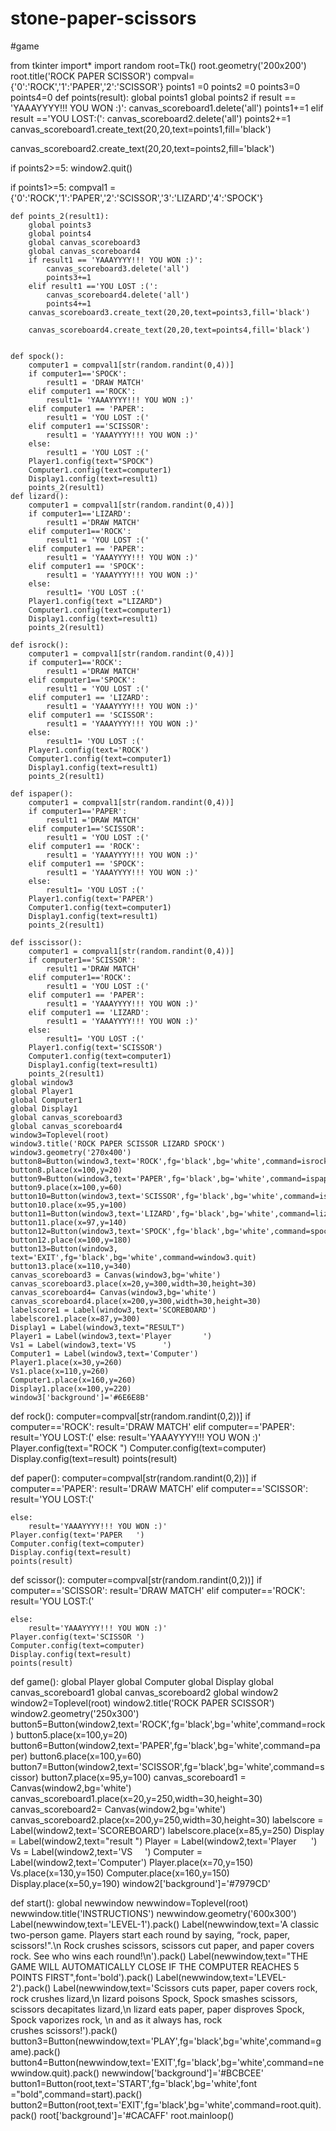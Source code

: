 # stone-paper-scissors
#game

from tkinter import*
import random
root=Tk()
root.geometry('200x200')
root.title('ROCK PAPER SCISSOR')
compval={'0':'ROCK','1':'PAPER','2':'SCISSOR'}
points1 =0
points2 =0
points3=0
points4=0
def points(result):
   global points1
   global points2
   if result == 'YAAAYYYY!!! YOU WON :)':
        canvas_scoreboard1.delete('all')
        points1+=1
   elif result =='YOU LOST:(':
        canvas_scoreboard2.delete('all')
        points2+=1
   canvas_scoreboard1.create_text(20,20,text=points1,fill='black')

   canvas_scoreboard2.create_text(20,20,text=points2,fill='black')

   if points2>=5:
          window2.quit()


   if points1>=5:
    compval1 = {'0':'ROCK','1':'PAPER','2':'SCISSOR','3':'LIZARD','4':'SPOCK'}


    def points_2(result1):
        global points3
        global points4
        global canvas_scoreboard3
        global canvas_scoreboard4
        if result1 == 'YAAAYYYY!!! YOU WON :)':
            canvas_scoreboard3.delete('all')
            points3+=1
        elif result1 =='YOU LOST :(':
            canvas_scoreboard4.delete('all')
            points4+=1
        canvas_scoreboard3.create_text(20,20,text=points3,fill='black')

        canvas_scoreboard4.create_text(20,20,text=points4,fill='black')
    

    def spock():
        computer1 = compval1[str(random.randint(0,4))]
        if computer1=='SPOCK':
            result1 = 'DRAW MATCH'
        elif computer1 =='ROCK':
            result1= 'YAAAYYYY!!! YOU WON :)'
        elif computer1 == 'PAPER':
            result1 = 'YOU LOST :('
        elif computer1 =='SCISSOR':
            result1 = 'YAAAYYYY!!! YOU WON :)'
        else:
            result1 = 'YOU LOST :('
        Player1.config(text="SPOCK")
        Computer1.config(text=computer1)
        Display1.config(text=result1)
        points_2(result1)
    def lizard():
        computer1 = compval1[str(random.randint(0,4))]
        if computer1=='LIZARD':
            result1 ='DRAW MATCH'
        elif computer1=='ROCK':
            result1 = 'YOU LOST :('
        elif computer1 == 'PAPER':
            result1 = 'YAAAYYYY!!! YOU WON :)'
        elif computer1 == 'SPOCK':
            result1 = 'YAAAYYYY!!! YOU WON :)'
        else:
            result1= 'YOU LOST :('
        Player1.config(text ="LIZARD")
        Computer1.config(text=computer1)
        Display1.config(text=result1)
        points_2(result1)

    def isrock():
        computer1 = compval1[str(random.randint(0,4))]
        if computer1=='ROCK':
            result1 ='DRAW MATCH'
        elif computer1=='SPOCK':
            result1 = 'YOU LOST :('
        elif computer1 == 'LIZARD':
            result1 = 'YAAAYYYY!!! YOU WON :)'
        elif computer1 == 'SCISSOR':
            result1 = 'YAAAYYYY!!! YOU WON :)'
        else:
            result1= 'YOU LOST :('
        Player1.config(text='ROCK')
        Computer1.config(text=computer1)
        Display1.config(text=result1)
        points_2(result1)

    def ispaper():
        computer1 = compval1[str(random.randint(0,4))]
        if computer1=='PAPER':
            result1 ='DRAW MATCH'
        elif computer1=='SCISSOR':
            result1 = 'YOU LOST :('
        elif computer1 == 'ROCK':
            result1 = 'YAAAYYYY!!! YOU WON :)'
        elif computer1 == 'SPOCK':
            result1 = 'YAAAYYYY!!! YOU WON :)'
        else:
            result1= 'YOU LOST :('
        Player1.config(text='PAPER')
        Computer1.config(text=computer1)
        Display1.config(text=result1)
        points_2(result1)

    def isscissor():
        computer1 = compval1[str(random.randint(0,4))]
        if computer1=='SCISSOR':
            result1 ='DRAW MATCH'
        elif computer1=='ROCK':
            result1 = 'YOU LOST :('
        elif computer1 == 'PAPER':
            result1 = 'YAAAYYYY!!! YOU WON :)'
        elif computer1 == 'LIZARD':
            result1 = 'YAAAYYYY!!! YOU WON :)'
        else:
            result1= 'YOU LOST :('
        Player1.config(text='SCISSOR')
        Computer1.config(text=computer1)
        Display1.config(text=result1)
        points_2(result1)
    global window3   
    global Player1
    global Computer1
    global Display1
    global canvas_scoreboard3
    global canvas_scoreboard4
    window3=Toplevel(root)
    window3.title('ROCK PAPER SCISSOR LIZARD SPOCK')
    window3.geometry('270x400')
    button8=Button(window3,text='ROCK',fg='black',bg='white',command=isrock)
    button8.place(x=100,y=20)
    button9=Button(window3,text='PAPER',fg='black',bg='white',command=ispaper)
    button9.place(x=100,y=60)
    button10=Button(window3,text='SCISSOR',fg='black',bg='white',command=isscissor)
    button10.place(x=95,y=100)
    button11=Button(window3,text='LIZARD',fg='black',bg='white',command=lizard)
    button11.place(x=97,y=140)
    button12=Button(window3,text='SPOCK',fg='black',bg='white',command=spock)
    button12.place(x=100,y=180)
    button13=Button(window3, text='EXIT',fg='black',bg='white',command=window3.quit)
    button13.place(x=110,y=340)
    canvas_scoreboard3 = Canvas(window3,bg='white')
    canvas_scoreboard3.place(x=20,y=300,width=30,height=30)
    canvas_scoreboard4= Canvas(window3,bg='white')
    canvas_scoreboard4.place(x=200,y=300,width=30,height=30)
    labelscore1 = Label(window3,text='SCOREBOARD')
    labelscore1.place(x=87,y=300)
    Display1 = Label(window3,text="RESULT")
    Player1 = Label(window3,text='Player       ')
    Vs1 = Label(window3,text='VS      ')
    Computer1 = Label(window3,text='Computer')
    Player1.place(x=30,y=260)
    Vs1.place(x=110,y=260)
    Computer1.place(x=160,y=260)
    Display1.place(x=100,y=220)
    window3['background']='#6E6E8B'
    
    
def rock():
    computer=compval[str(random.randint(0,2))]
    if computer=='ROCK':
        result='DRAW MATCH'
    elif computer=='PAPER':
        result='YOU LOST:('
    else:
        result='YAAAYYYY!!! YOU WON :)'
    Player.config(text="ROCK    ")
    Computer.config(text=computer)
    Display.config(text=result)
    points(result)
    
def paper():
    computer=compval[str(random.randint(0,2))]
    if computer=='PAPER':
        result='DRAW MATCH'
    elif computer=='SCISSOR':
        result='YOU LOST:('
        
    else:
        result='YAAAYYYY!!! YOU WON :)'
    Player.config(text='PAPER   ')
    Computer.config(text=computer)
    Display.config(text=result)
    points(result)

def scissor():
    computer=compval[str(random.randint(0,2))]
    if computer=='SCISSOR':
        result='DRAW MATCH'
    elif computer=='ROCK':
        result='YOU LOST:('
       
    else:
        result='YAAAYYYY!!! YOU WON :)'
    Player.config(text='SCISSOR ')
    Computer.config(text=computer)
    Display.config(text=result)
    points(result)

def game():
    global Player
    global Computer
    global Display
    global canvas_scoreboard1
    global canvas_scoreboard2
    global window2
    window2=Toplevel(root)
    window2.title('ROCK PAPER SCISSOR')
    window2.geometry('250x300')
    button5=Button(window2,text='ROCK',fg='black',bg='white',command=rock)
    button5.place(x=100,y=20)
    button6=Button(window2,text='PAPER',fg='black',bg='white',command=paper)
    button6.place(x=100,y=60)
    button7=Button(window2,text='SCISSOR',fg='black',bg='white',command=scissor)
    button7.place(x=95,y=100)
    canvas_scoreboard1 = Canvas(window2,bg='white')
    canvas_scoreboard1.place(x=20,y=250,width=30,height=30)
    canvas_scoreboard2= Canvas(window2,bg='white')
    canvas_scoreboard2.place(x=200,y=250,width=30,height=30)
    labelscore = Label(window2,text='SCOREBOARD')
    labelscore.place(x=85,y=250)
    Display = Label(window2,text="result ")
    Player = Label(window2,text='Player       ')
    Vs = Label(window2,text='VS      ')
    Computer = Label(window2,text='Computer')
    Player.place(x=70,y=150)
    Vs.place(x=130,y=150)
    Computer.place(x=160,y=150)
    Display.place(x=50,y=190)
    window2['background']='#7979CD'

def start():
    global newwindow
    newwindow=Toplevel(root)
    newwindow.title('INSTRUCTIONS')
    newwindow.geometry('600x300')
    Label(newwindow,text='LEVEL-1').pack()
    Label(newwindow,text='A classic two-person game. Players start each round by saying, “rock, paper, scissors!".\n Rock crushes scissors, scissors cut paper, and paper covers rock. See who wins each round!\n').pack()
    Label(newwindow,text="THE GAME WILL AUTOMATICALLY CLOSE IF THE COMPUTER REACHES 5 POINTS FIRST",font='bold').pack()
    Label(newwindow,text='LEVEL-2').pack()
    Label(newwindow,text='Scissors cuts paper, paper covers rock, rock crushes lizard,\n lizard poisons Spock, Spock smashes scissors, scissors decapitates lizard,\n lizard eats paper, paper disproves Spock, Spock vaporizes rock, \n and as it always has, rock crushes scissors!').pack()
    button3=Button(newwindow,text='PLAY',fg='black',bg='white',command=game).pack()
    button4=Button(newwindow,text='EXIT',fg='black',bg='white',command=newwindow.quit).pack()
    newwindow['background']='#BCBCEE'
button1=Button(root,text='START',fg='black',bg='white',font ="bold",command=start).pack()
button2=Button(root,text='EXIT',fg='black',bg='white',command=root.quit).pack()
root['background']='#CACAFF'
root.mainloop()




